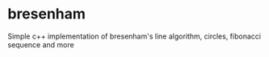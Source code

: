 # bresenham
Simple c++ implementation of bresenham's line algorithm, circles, fibonacci sequence and more
